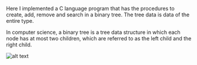 Here I implemented a C language program that has the procedures to create, add, remove and search in a binary tree. The tree data is data of the entire type.

In computer science, a binary tree is a tree data structure in which each node has at most two children, which are referred to as the left child and the right child.

![alt text](https://media.geeksforgeeks.org/wp-content/cdn-uploads/binary-tree-to-DLL.png)
